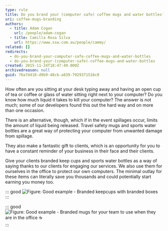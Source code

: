 ```yaml
---
type: rule
title: Do you brand your (computer safe) coffee mugs and water bottles?
uri: coffee-mugs-branding
authors:
  - title: Adam Cogan
    url: /people/adam-cogan
  - title: Camilla Rosa Silva
    url: https://www.ssw.com.au/people/cammy/
related: []
redirects:
  - do-you-brand-your-computer-safe-coffee-mugs-and-water-bottles
  - do-you-brand-your-(computer-safe)-coffee-mugs-and-water-bottles
created: 2015-11-24T18:47:49.000Z
archivedreason: null
guid: 76a7d410-d9b9-48cb-a839-7929371516c0
---
```

How often are you sitting at your desk typing away and having an open cup of tea or coffee or glass of water sitting right next to your computer? Do you know how much liquid it takes to kill your computer? The answer is not much; some of our developers found this out the hard way and on more than one occasion. 

There is an alternative, though, which if in the event spillages occur, limits the amount of liquid being released. Travel safety mugs and sports water bottles are a great way of protecting your computer from unwanted damage from spillage.

They also make a fantastic gift to clients, which is an opportunity for you to have a constant reminder of your business in their face and their clients.

<!--endintro-->

Give your clients branded keep cups and sports water bottles as a way of saying thanks to our clients for engaging our services. We also use them for ourselves in the office to protect our own computers. The minimal outlay for these items can literally save you thousands and could potentially start earning you money too.

::: good
![Figure: Good example - Branded keepcups with branded boxes](keepcup-branded-boxes.jpg)
:::

::: good
![Figure: Good example - Branded mugs for your team to use when they are in the office ☕](ssw-mugs.png)
:::